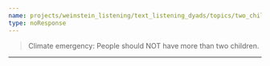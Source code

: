 ```yaml
---
name: projects/weinstein_listening/text_listening_dyads/topics/two_children.md
type: noResponse
---
```


> Climate emergency: People should NOT have more than two children.

---
